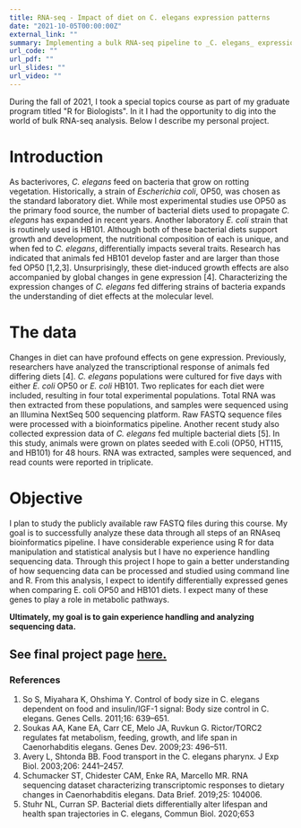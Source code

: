 ```yaml
---
title: RNA-seq - Impact of diet on C. elegans expression patterns 
date: "2021-10-05T00:00:00Z"
external_link: ""
summary: Implementing a bulk RNA-seq pipeline to _C. elegans_ expression data
url_code: ""
url_pdf: ""
url_slides: ""
url_video: ""
---
```

During the fall of 2021, I took a special topics course as part of my graduate program titled "R for Biologists". In it I had the opportunity to dig into the world of bulk RNA-seq analysis. Below I describe my personal project.

# Introduction

As bacterivores, *C. elegans* feed on bacteria that grow on rotting vegetation. Historically, a 
strain of *Escherichia coli*, OP50, was chosen as the standard laboratory diet. While most 
experimental studies use OP50 as the primary food source, the number of bacterial diets used 
to propagate *C. elegans* has expanded in recent years. Another laboratory *E. coli* strain that 
is routinely used is HB101. Although both of these bacterial diets support growth and 
development, the nutritional composition of each is unique, and when fed to *C. elegans*, 
differentially impacts several traits. Research has indicated that animals fed HB101 develop 
faster and are larger than those fed OP50 [1,2,3]. Unsurprisingly, these diet-induced growth 
effects are also accompanied by global changes in gene expression [4]. Characterizing the 
expression changes of *C. elegans* fed differing strains of bacteria expands the understanding 
of diet effects at the molecular level. 

# The data 

Changes in diet can have profound effects on gene expression. Previously, researchers have 
analyzed the transcriptional response of animals fed differing diets [4]. *C. elegans* populations 
were cultured for five days with either *E. coli* OP50 or *E. coli* HB101. Two replicates for each 
diet were included, resulting in four total experimental populations. Total RNA was then 
extracted from these populations, and samples were sequenced using an Illumina NextSeq 
500 sequencing platform. Raw FASTQ sequence files were processed with a bioinformatics 
pipeline. Another recent study also collected expression data of *C. elegans* fed multiple 
bacterial diets [5]. In this study, animals were grown on plates seeded with 
E.coli (OP50, HT115, and HB101) for 48 hours. RNA was extracted, samples were sequenced, 
and read counts were reported in triplicate.

# Objective

I plan to study the publicly available raw FASTQ files during this course. My goal is to 
successfully analyze these data through all steps of an RNAseq bioinformatics pipeline.
I have considerable experience using R for data manipulation and statistical analysis 
but I have no experience handling sequencing data. 
Through this project I hope to gain a better understanding of how sequencing data can be 
processed and studied using command line and R. From this analysis, I expect to identify 
differentially expressed genes when comparing E. coli OP50 and HB101 diets. I expect many 
of these genes to play a role in metabolic pathways. 
  
**Ultimately, my goal is to gain experience handling and analyzing sequencing data.**

## See final project page [here.](https://rpubs.com/jnyaanga/ibis455final)

### References  
1. So S, Miyahara K, Ohshima Y. Control of body size in C. elegans dependent on food and 
insulin/IGF-1 signal: Body size control in C. elegans. Genes Cells. 2011;16: 639–651.   
2. Soukas AA, Kane EA, Carr CE, Melo JA, Ruvkun G. Rictor/TORC2 regulates fat 
metabolism, feeding, growth, and life span in Caenorhabditis elegans. Genes Dev. 2009;23: 
496–511.  
3. Avery L, Shtonda BB. Food transport in the C. elegans pharynx. J Exp Biol. 2003;206: 
2441–2457.   
4. Schumacker ST, Chidester CAM, Enke RA, Marcello MR. RNA sequencing dataset 
characterizing transcriptomic responses to dietary changes in Caenorhabditis elegans. Data 
Brief. 2019;25: 104006.   
5. Stuhr NL, Curran SP. Bacterial diets differentially alter lifespan and health span trajectories 
in C. elegans, Commun Biol. 2020;653
